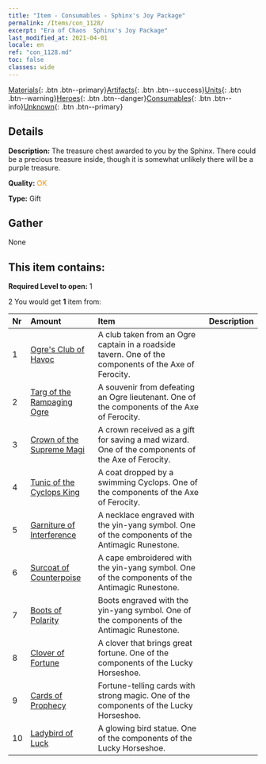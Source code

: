 ```yaml
---
title: "Item - Consumables - Sphinx's Joy Package"
permalink: /Items/con_1128/
excerpt: "Era of Chaos  Sphinx's Joy Package"
last_modified_at: 2021-04-01
locale: en
ref: "con_1128.md"
toc: false
classes: wide
---
```

 [Materials](/Items/){: .btn .btn--primary}[Artifacts](/Items/Artifacts/){: .btn .btn--success}[Units](/Items/Units/){: .btn .btn--warning}[Heroes](/Items/Heroes/){: .btn .btn--danger}[Consumables](/Items/Consumables/){: .btn .btn--info}[Unknown](/Items/Unknown/){: .btn .btn--primary}

## Details
 **Description:** The treasure chest awarded to you by the Sphinx. There could be a precious treasure inside, though it is somewhat unlikely there will be a purple treasure. 

 **Quality:** <span style="color: #FF8C00">OK</span>

 **Type:** Gift

## Gather

  None

## This item contains:

 **Required Level to open:** 1

 2 You would get **1** item  from:

  | Nr | Amount |     Item    | Description |
  |:---|:-------|:------------|:-----------:|
  | 1 | [Ogre's Club of Havoc](/Items/art_125/) | A club taken from an Ogre captain in a roadside tavern. One of the components of the Axe of Ferocity. | 
  | 2 | [Targ of the Rampaging Ogre](/Items/art_126/) | A souvenir from defeating an Ogre lieutenant. One of the components of the Axe of Ferocity. | 
  | 3 | [Crown of the Supreme Magi](/Items/art_127/) | A crown received as a gift for saving a mad wizard. One of the components of the Axe of Ferocity. | 
  | 4 | [Tunic of the Cyclops King](/Items/art_128/) | A coat dropped by a swimming Cyclops. One of the components of the Axe of Ferocity. | 
  | 5 | [Garniture of Interference](/Items/art_118/) | A necklace engraved with the yin-yang symbol. One of the components of the Antimagic Runestone. | 
  | 6 | [Surcoat of Counterpoise](/Items/art_119/) | A cape embroidered with the yin-yang symbol. One of the components of the Antimagic Runestone. | 
  | 7 | [Boots of Polarity](/Items/art_120/) | Boots engraved with the yin-yang symbol. One of the components of the Antimagic Runestone. | 
  | 8 | [Clover of Fortune](/Items/art_109/) | A clover that brings great fortune. One of the components of the Lucky Horseshoe. | 
  | 9 | [Cards of Prophecy](/Items/art_110/) | Fortune-telling cards with strong magic. One of the components of the Lucky Horseshoe. | 
  | 10 | [Ladybird of Luck](/Items/art_111/) | A glowing bird statue. One of the components of the Lucky Horseshoe. | 
